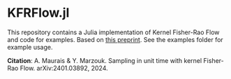 # KFRFlow.jl
This repository contains a Julia implementation of Kernel Fisher-Rao Flow and code for examples. Based on [this preprint](https://arxiv.org/abs/2401.03892). See the examples folder for example usage. 

**Citation**: A. Maurais & Y. Marzouk. Sampling in unit time with kernel Fisher-Rao Flow. arXiv:2401.03892, 2024. 